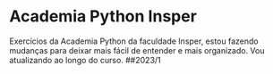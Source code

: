 # Academia Python Insper
Exercícios da Academia Python da faculdade Insper, estou fazendo mudanças para deixar mais fácil de entender e mais organizado.
Vou atualizando ao longo do curso.
##2023/1

